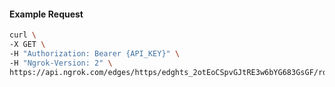 <!-- Code generated for API Clients. DO NOT EDIT. -->

#### Example Request

```bash
curl \
-X GET \
-H "Authorization: Bearer {API_KEY}" \
-H "Ngrok-Version: 2" \
https://api.ngrok.com/edges/https/edghts_2otEoCSpvGJtRE3w6bYG683GsGF/routes/edghtsrt_2otEo77v5hTnJh24em3aOwmUbbc/circuit_breaker
```
